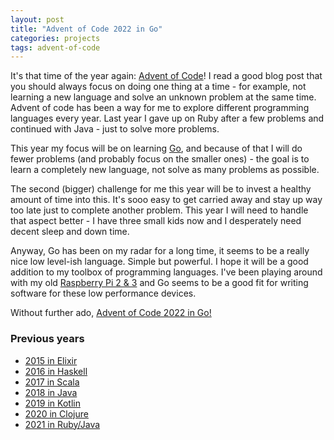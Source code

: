 ```yaml
---
layout: post
title: "Advent of Code 2022 in Go"
categories: projects
tags: advent-of-code
---
```


It's that time of the year again: [Advent of Code](http://adventofcode.com)!
I read a good blog post that you should always focus on doing one thing at a time -
for example, not learning a new language and solve an unknown problem at the same time.
Advent of code has been a way for me to explore different programming languages every year.
Last year I gave up on Ruby after a few problems and continued with Java - just to solve more problems.

This year my focus will be on learning [Go](https://go.dev), and because of that I
will do fewer problems (and probably focus on the smaller ones) - the goal is to learn a completely new language,
not solve as many problems as possible.

The second (bigger) challenge for me this year will be to invest a healthy amount of time into this.
It's sooo easy to get carried away and stay up way too late just to complete another problem.
This year I will need to handle that aspect better - I have three small kids now and I desperately need decent sleep
and down time.

Anyway, Go has been on my radar for a long time, it seems to be a really nice low level-ish language.
Simple but powerful. I hope it will be a good addition to my toolbox of programming languages.
I've been playing around with my old [Raspberry Pi 2 & 3](https://www.raspberrypi.com)
and Go seems to be a good fit for writing software for these low performance devices. 

Without further ado, [Advent of Code 2022 in Go!](https://github.com/AntonFagerberg/advent_of_code_2022)

### Previous years
 - [2015 in Elixir](/projects/advent-of-code-in-elixir/)
 - [2016 in Haskell](/projects/advent-of-code-2016/)
 - [2017 in Scala](/projects/advent-of-code-2017/)
 - [2018 in Java](/projects/advent-of-code-2018/)
 - [2019 in Kotlin](/projects/advent-of-code-2019/)
 - [2020 in Clojure](/projects/advent-of-code-2020/)
 - [2021 in Ruby/Java](/projects/advent-of-code-2021/)